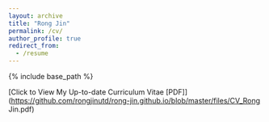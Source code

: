 ```yaml
---
layout: archive
title: "Rong Jin"
permalink: /cv/
author_profile: true
redirect_from:
  - /resume
---
```


{% include base_path %}

[Click to View My Up-to-date Curriculum Vitae [PDF]](https://github.com/rongjinutd/rong-jin.github.io/blob/master/files/CV_Rong Jin.pdf)
